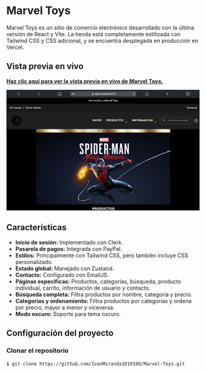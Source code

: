 # Marvel Toys

Marvel Toys es un sitio de comercio electrónico desarrollado con la última versión de React y Vite. La tienda está completamente estilizada con Tailwind CSS y CSS adicional, y se encuentra desplegada en producción en Vercel.

## Vista previa en vivo

**[Haz clic aquí para ver la vista previa en vivo de Marvel Toys.](https://marvel-toys.vercel.app/)**

![Vista previa del proyecto](/public/ProyectCapture.png)

## Características

- **Inicio de sesión:** Implementado con Clerk.
- **Pasarela de pagos:** Integrada con PayPal.
- **Estilos:** Principalmente con Tailwind CSS, pero también incluye CSS personalizado.
- **Estado global:** Manejado con Zustand.
- **Contacto:** Configurado con EmailJS.
- **Páginas específicas:** Productos, categorías, búsqueda, producto individual, carrito, información de usuario y contacto.
- **Búsqueda completa:** Filtra productos por nombre, categoría y precio.
- **Categorías y ordenamiento:** Filtra productos por categorías y ordena por precio, mayor a menor y viceversa.
- **Modo oscuro:** Soporte para tema oscuro.

## Configuración del proyecto

### Clonar el repositorio

```bash
$ git clone https://github.com/IvanMiranda1010100/Marvel-Toys.git

